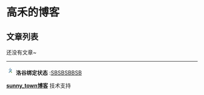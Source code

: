 # 高禾的博客
## 文章列表
还没有文章~

---
[![](/luogu-logo.jpg)](https://www.luogu.com.cn/) **洛谷绑定状态** :[SBSBSBBSB](https://www.luogu.com.cn/user/1333213)

[**sunny_town博客**](/) 技术支持
